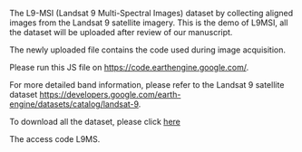 The L9-MSI (Landsat 9 Multi-Spectral Images) dataset by collecting aligned images from the Landsat 9 satellite imagery. 
This is the demo of L9MSI, all the dataset will be uploaded after review of our manuscript.

The newly uploaded file contains the code used during image acquisition. 

Please run this JS file on https://code.earthengine.google.com/. 

For more detailed band information, please refer to the Landsat 9 satellite dataset https://developers.google.com/earth-engine/datasets/catalog/landsat-9.

To download all the dataset, please click [here](https://pan.baidu.com/s/1EbZZ5b2-IfN2hef4wwAfsQ)

The access code L9MS.
